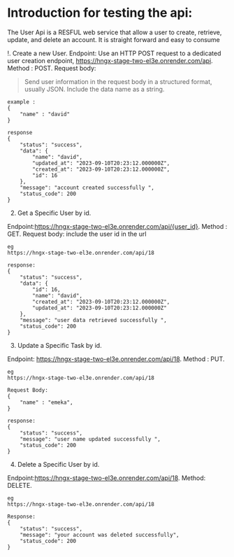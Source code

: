 
# Introduction for testing the api:

The User Api is a RESFUL web service that allow a user to create, retrieve, update, and delete an account. It is straight forward and easy to consume

!. Create a new User.
Endpoint: Use an HTTP POST request to a dedicated user creation endpoint, 
https://hngx-stage-two-el3e.onrender.com/api.
Method : POST.
Request body:

> Send user information in the request body in a structured format, usually JSON. Include the data name as a string.

````
example :
{
    "name" : "david"
}

response 
{
    "status": "success",
    "data": {
        "name": "david",
        "updated_at": "2023-09-10T20:23:12.000000Z",
        "created_at": "2023-09-10T20:23:12.000000Z",
        "id": 16
    },
    "message": "account created successfully ",
    "status_code": 200
}
````

2. Get a Specific User by id.

Endpoint:https://hngx-stage-two-el3e.onrender.com/api/{user_id}.
Method : GET.
Request body:
include the user id in the url 
```
eg
https://hngx-stage-two-el3e.onrender.com/api/18

response:
{
    "status": "success",
    "data": {
        "id": 16,
        "name": "david",
        "created_at": "2023-09-10T20:23:12.000000Z",
        "updated_at": "2023-09-10T20:23:12.000000Z"
    },
    "message": "user data retrieved successfully ",
    "status_code": 200
}

```

3. Update a Specific Task by id.

Endpoint: https://hngx-stage-two-el3e.onrender.com/api/18.
Method : PUT.
```
eg
https://hngx-stage-two-el3e.onrender.com/api/18

Request Body:
{
    "name" : "emeka",
}

response:
{
    "status": "success",
    "message": "user name updated successfully ",
    "status_code": 200
}
```


4. Delete a Specific User by id.

Endpoint:https://hngx-stage-two-el3e.onrender.com/api/18.
Method: DELETE.

```
eg
https://hngx-stage-two-el3e.onrender.com/api/18

Response:
{
    "status": "success",
    "message": "your account was deleted successfully",
    "status_code": 200
}

```